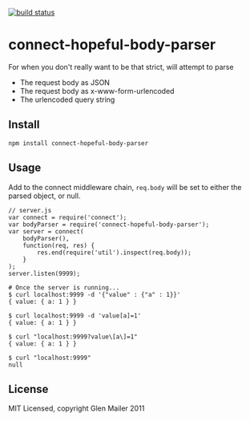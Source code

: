 [![build status](https://secure.travis-ci.org/glenjamin/connect-hopeful-body-parser.png)](http://travis-ci.org/glenjamin/connect-hopeful-body-parser)
# connect-hopeful-body-parser

For when you don't really want to be that strict, will attempt to parse

  * The request body as JSON
  * The request body as x-www-form-urlencoded
  * The urlencoded query string

## Install

    npm install connect-hopeful-body-parser

## Usage

Add to the connect middleware chain, `req.body` will be set to either the
parsed object, or null.

    // server.js
    var connect = require('connect');
    var bodyParser = require('connect-hopeful-body-parser');
    var server = connect(
        bodyParser(),
        function(req, res) {
            res.end(require('util').inspect(req.body));
        }
    );
    server.listen(9999);

    # Once the server is running...
    $ curl localhost:9999 -d '{"value" : {"a" : 1}}'
    { value: { a: 1 } }

    $ curl localhost:9999 -d 'value[a]=1'
    { value: { a: 1 } }

    $ curl "localhost:9999?value\[a\]=1"
    { value: { a: 1 } }

    $ curl "localhost:9999"
    null

## License

MIT Licensed, copyright Glen Mailer 2011
